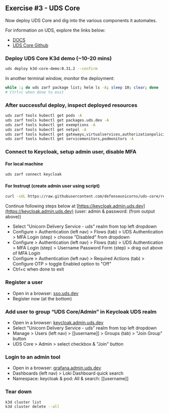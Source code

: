 ## Exercise #3 - UDS Core

Now deploy UDS Core and dig into the various components it automates.

For information on UDS, explore the links below:
- [DOCS](https://uds.defenseunicorns.com/)
- [UDS Core Github](https://github.com/defenseunicorns/uds-core)

### Deploy UDS Core K3d demo (~10-20 mins)

```sh
uds deploy k3d-core-demo:0.31.2 --confirm
```

In another terminal window, monitor the deployment:

```sh
while :; do uds zarf package list; helm ls -A; sleep 10; clear; done
# Ctrl+c when done to exit
```

### After successful deploy, inspect deployed resources

```sh
uds zarf tools kubectl get pods -A
uds zarf tools kubectl get packages.uds.dev -A
uds zarf tools kubectl get exemptions -A
uds zarf tools kubectl get netpol -A
uds zarf tools kubectl get gateways,virtualservices,authorizationpolicies -A
uds zarf tools kubectl get servicemonitors,podmonitors -A
```

### Connect to Keycloak, setup admin user, disable MFA

#### For local machine

```sh
uds zarf connect keycloak
```

#### For Instruqt (create admin user using script)

```sh
curl -sOL https://raw.githubusercontent.com/defenseunicorns/uds-core/refs/tags/v0.31.2/tasks/utils.yaml && uds run -f utils.yaml keycloak-admin-user && kubectl get secret -n keycloak keycloak-admin-password --template='{{ index .data.password | base64decode}}'; echo
```

Continue following steps below at [https://keycloak.admin.uds.dev](https://keycloak.admin.uds.dev) (user: admin & password: (from output above))

- Select "Unicorn Delivery Service - uds" realm from top left dropdown
- Configure > Authentication (left nav) > Flows (tab) > UDS Authentication > MFA Login (step) > choose "Disabled" from dropdown
- Configure > Authentication (left nav) > Flows (tab) > UDS Authentication > MFA Login (step) > Username Password Form (step) > drag out above of MFA Login
- Configure > Authentication (left nav) > Required Actions (tab) > Configure OTP > toggle Enabled option to "Off"
- Ctrl+c when done to exit

### Register a user

- Open in a browser: [sso.uds.dev](https://sso.uds.dev)
- Register now (at the bottom)

### Add user to group “UDS Core/Admin” in Keycloak UDS realm

- Open in a browser: [keycloak.admin.uds.dev](https://keycloak.admin.uds.dev)
- Select "Unicorn Delivery Service - uds" realm from top left dropdown
- Manage > Users (left nav) > [[username]] > Groups (tab) > "Join Group" button
- UDS Core > Admin > select checkbox & "Join" button

### Login to an admin tool

- Open in a browser: [grafana.admin.uds.dev](https://grafana.admin.uds.dev)
- Dashboards (left nav) > Loki Dashboard quick search
- Namespace: keycloak & pod: All & search: [[username]]

### Tear down

```sh
k3d cluster list
k3d cluster delete --all
```
